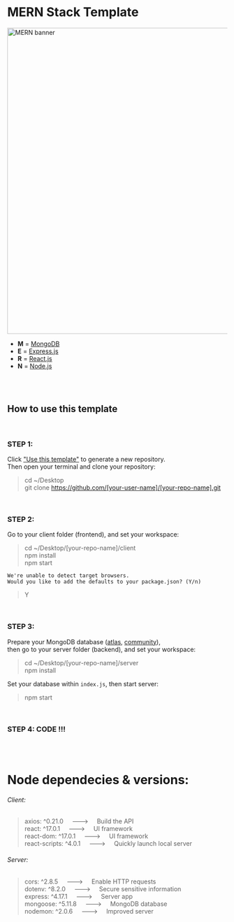 # MERN Stack Template

<img src='https://github.com/belferink1996/MERN-template/blob/images/images/mern.jpeg' alt='MERN banner' width='700' />

- **M** = [MongoDB](https://www.mongodb.com)
- **E** = [Express.js](https://expressjs.com)
- **R** = [React.js](https://reactjs.org)
- **N** = [Node.js](https://nodejs.org)

<br />
<br />

## How to use this template

<br />

### STEP 1:

Click ["Use this template"](https://github.com/belferink1996/MERN-template/generate) to generate a new repository.<br />
Then open your terminal and clone your repository:

> cd ~/Desktop <br />
> git clone https://github.com/[your-user-name]/[your-repo-name].git

<br />

### STEP 2:

Go to your client folder (frontend), and set your workspace:

> cd ~/Desktop/[your-repo-name]/client <br />
> npm install <br />
> npm start

```
We're unable to detect target browsers.
Would you like to add the defaults to your package.json? (Y/n)
```

> Y

<br />

### STEP 3:

Prepare your MongoDB database ([atlas](https://www.mongodb.com/cloud/atlas), [community](<https://github.com/belferink1996/MERN-template/wiki/Install-MongoDB-Community-Server-(MacOS)>)),<br />
then go to your server folder (backend), and set your workspace:

> cd ~/Desktop/[your-repo-name]/server <br />
> npm install <br />

Set your database within `index.js`, then start server:

> npm start

<br />

### STEP 4: CODE !!!

<br />
<br />

# Node dependecies & versions:

###### Client:

> axios: ^0.21.0 &nbsp;&nbsp;&nbsp; ---> &nbsp;&nbsp;&nbsp; Build the API<br />
> react: ^17.0.1 &nbsp;&nbsp;&nbsp; ---> &nbsp;&nbsp;&nbsp; UI framework<br />
> react-dom: ^17.0.1 &nbsp;&nbsp;&nbsp; ---> &nbsp;&nbsp;&nbsp; UI framework<br />
> react-scripts: ^4.0.1 &nbsp;&nbsp;&nbsp; ---> &nbsp;&nbsp;&nbsp; Quickly launch local server

###### Server:

> cors: ^2.8.5 &nbsp;&nbsp;&nbsp; ---> &nbsp;&nbsp;&nbsp; Enable HTTP requests<br/>
> dotenv: ^8.2.0 &nbsp;&nbsp;&nbsp; ---> &nbsp;&nbsp;&nbsp; Secure sensitive information<br />
> express: ^4.17.1 &nbsp;&nbsp;&nbsp; ---> &nbsp;&nbsp;&nbsp; Server app<br />
> mongoose: ^5.11.8 &nbsp;&nbsp;&nbsp; ---> &nbsp;&nbsp;&nbsp; MongoDB database<br />
> nodemon: ^2.0.6 &nbsp;&nbsp;&nbsp; ---> &nbsp;&nbsp;&nbsp; Improved server
